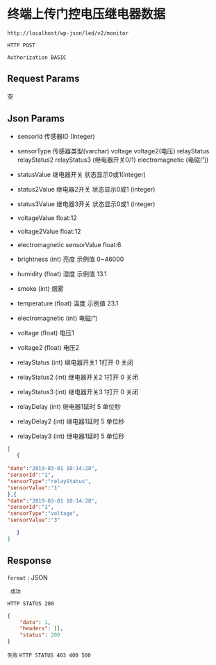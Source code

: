 终端上传门控电压继电器数据
===


	http://localhost/wp-json/led/v2/monitor

`HTTP POST`


`Authorization BASIC`


## Request Params

空


## Json Params

* sensorId  传感器ID (Integer)  

* sensorType  传感器类型(varchar)  voltage voltage2(电压)   relayStatus relayStatus2  relayStatus3  (继电器开关0/1)     electromagnetic (电磁门)

*  statusValue  继电器开关 状态显示0或1(integer)

* status2Value   继电器2开关 状态显示0或1  (integer)

* status3Value    继电器3开关 状态显示0或1  (integer)

* voltageValue     float:12

* voltage2Value   float:12

*  electromagnetic   sensorValue  float:6

* brightness          (int)    亮度       示例值  0~46000

* humidity            (float)   湿度          示例值  13.1

* smoke               (int)     烟雾        

* temperature         (float)   温度          示例值  23.1

* electromagnetic     (int)     电磁门       

* voltage             (float)   电压1

* voltage2            (float)   电压2

* relayStatus         (int)     继电器开关1     1打开   0 关闭

*  relayStatus2       (int)     继电器开关2     1打开   0 关闭

*  relayStatus3       (int)     继电器开关3     1打开   0 关闭

* relayDelay          (int)     继电器1延时     5 单位秒
 
* relayDelay2         (int)     继电器1延时     5 单位秒
  
* relayDelay3        (int)     继电器1延时     5 单位秒
 


```json
[  
   {  
   
"date":"2019-03-01 10:14:28",
"sensorId":"1",
"sensorType":"relayStatus",
"sensorValue":"1"
},{
"date":"2019-03-01 10:14:28",
"sensorId":"1",
"sensorType":"voltage",
"sensorValue":"3"

   }
]
```



## Response

`format` : JSON

` 成功`

`HTTP STATUS 200`

```json
{
    "data": 1,
    "headers": [],
    "status": 200
}

```

`失败`
`HTTP STATUS 403 400 500`

```json
```


